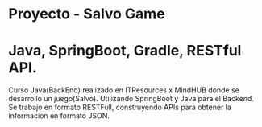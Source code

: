 # Proyecto - Salvo Game
# Java, SpringBoot, Gradle, RESTful API.

Curso Java(BackEnd) realizado en ITResources x MindHUB donde se desarrollo un juego(Salvo).
Utilizando SpringBoot y Java para el Backend. 
Se trabajo en formato RESTFull, construyendo APIs para obtener la informacion en formato JSON.


